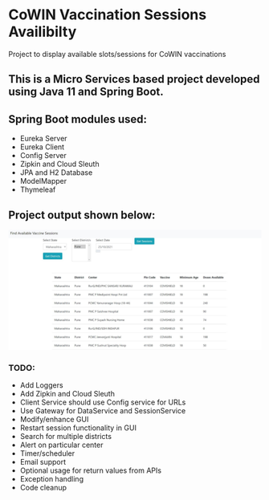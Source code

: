 # CoWIN Vaccination Sessions Availibilty

Project to display available slots/sessions for CoWIN vaccinations

## This is a Micro Services based project developed using Java 11 and Spring Boot. 

## Spring Boot modules used:	
- Eureka Server
- Eureka Client
- Config Server
- Zipkin and Cloud Sleuth
- JPA and H2 Database
- ModelMapper
- Thymeleaf

## Project output shown below: 


![Project Output](/Co-WIN_Project/Images/Available_Sessions.JPG)


### TODO:
- Add Loggers
- Add Zipkin and Cloud Sleuth
- Client Service should use Config service for URLs
- Use Gateway for DataService and SessionService
- Modify/enhance GUI 
- Restart session functionality in GUI
- Search for multiple districts
- Alert on particular center
- Timer/scheduler
- Email support
- Optional usage for return values from APIs
- Exception handling
- Code cleanup
